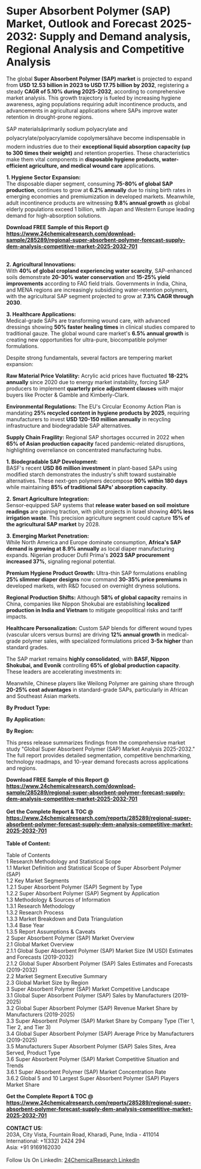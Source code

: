 <h1>Super Absorbent Polymer (SAP) Market, Outlook and Forecast 2025-2032: Supply and Demand analysis, Regional Analysis and Competitive Analysis</h1><p>The global <strong>Super Absorbent Polymer (SAP) market</strong> is projected to expand from <strong>USD 12.53 billion in 2023 to USD 17.75 billion by 2032</strong>, registering a steady <strong>CAGR of 5.10% during 2025-2032</strong>, according to comprehensive market analysis. This growth trajectory is fueled by increasing hygiene awareness, aging populations requiring adult incontinence products, and advancements in agricultural applications where SAPs improve water retention in drought-prone regions.</p><p>SAP materialsâprimarily sodium polyacrylate and polyacrylate/polyacrylamide copolymersâhave become indispensable in modern industries due to their <strong>exceptional liquid absorption capacity (up to 300 times their weight)</strong> and retention properties. These characteristics make them vital components in <strong>disposable hygiene products, water-efficient agriculture, and medical wound care</strong> applications.</p><p><strong>1. Hygiene Sector Expansion:</strong><br>
The disposable diaper segment, consuming <strong>75-80% of global SAP production</strong>, continues to grow at <strong>6.2% annually</strong> due to rising birth rates in emerging economies and premiumization in developed markets. Meanwhile, adult incontinence products are witnessing <strong>9.8% annual growth</strong> as global elderly populations exceed 1 billion, with Japan and Western Europe leading demand for high-absorption solutions.</p><div><b>Download FREE Sample of this Report @ 
            <a href="https://www.24chemicalresearch.com/download-sample/285289/regional-super-absorbent-polymer-forecast-supply-dem-analysis-competitive-market-2025-2032-701">
            https://www.24chemicalresearch.com/download-sample/285289/regional-super-absorbent-polymer-forecast-supply-dem-analysis-competitive-market-2025-2032-701</a></b></div><br><p><strong>2. Agricultural Innovations:</strong><br>
With <strong>40% of global cropland experiencing water scarcity</strong>, SAP-enhanced soils demonstrate <strong>20-30% water conservation</strong> and <strong>15-25% yield improvements</strong> according to FAO field trials. Governments in India, China, and MENA regions are increasingly subsidizing water-retention polymers, with the agricultural SAP segment projected to grow at <strong>7.3% CAGR through 2030</strong>.</p><p><strong>3. Healthcare Applications:</strong><br>
Medical-grade SAPs are transforming wound care, with advanced dressings showing <strong>50% faster healing times</strong> in clinical studies compared to traditional gauze. The global wound care market's <strong>6.5% annual growth</strong> is creating new opportunities for ultra-pure, biocompatible polymer formulations.</p><p>Despite strong fundamentals, several factors are tempering market expansion:</p><p><strong>Raw Material Price Volatility:</strong> Acrylic acid prices have fluctuated <strong>18-22% annually</strong> since 2020 due to energy market instability, forcing SAP producers to implement <strong>quarterly price adjustment clauses</strong> with major buyers like Procter &amp; Gamble and Kimberly-Clark.</p><p><strong>Environmental Regulations:</strong> The EU's Circular Economy Action Plan is mandating <strong>25% recycled content in hygiene products by 2025</strong>, requiring manufacturers to invest <strong>USD 120-150 million annually</strong> in recycling infrastructure and biodegradable SAP alternatives.</p><p><strong>Supply Chain Fragility:</strong> Regional SAP shortages occurred in 2022 when <strong>65% of Asian production capacity</strong> faced pandemic-related disruptions, highlighting overreliance on concentrated manufacturing hubs.</p><p><strong>1. Biodegradable SAP Development:</strong><br>
BASF's recent <strong>USD 86 million investment</strong> in plant-based SAPs using modified starch demonstrates the industry's shift toward sustainable alternatives. These next-gen polymers decompose <strong>90% within 180 days</strong> while maintaining <strong>85% of traditional SAPs' absorption capacity</strong>.</p><p><strong>2. Smart Agriculture Integration:</strong><br>
Sensor-equipped SAP systems that <strong>release water based on soil moisture readings</strong> are gaining traction, with pilot projects in Israel showing <strong>40% less irrigation waste</strong>. This precision agriculture segment could capture <strong>15% of the agricultural SAP market</strong> by 2028.</p><p><strong>3. Emerging Market Penetration:</strong><br>
While North America and Europe dominate consumption, <strong>Africa's SAP demand is growing at 8.9% annually</strong> as local diaper manufacturing expands. Nigerian producer Dufil Prima's <strong>2023 SAP procurement increased 37%</strong>, signaling regional potential.</p><p><strong>Premium Hygiene Product Growth:</strong> Ultra-thin SAP formulations enabling <strong>25% slimmer diaper designs</strong> now command <strong>30-35% price premiums</strong> in developed markets, with R&amp;D focused on overnight dryness solutions.</p><p><strong>Regional Production Shifts:</strong> Although <strong>58% of global capacity</strong> remains in China, companies like Nippon Shokubai are establishing <strong>localized production in India and Vietnam</strong> to mitigate geopolitical risks and tariff impacts.</p><p><strong>Healthcare Personalization:</strong> Custom SAP blends for different wound types (vascular ulcers versus burns) are driving <strong>12% annual growth</strong> in medical-grade polymer sales, with specialized formulations priced <strong>3-5x higher</strong> than standard grades.</p><p>The SAP market remains <strong>highly consolidated</strong>, with <strong>BASF, Nippon Shokubai, and Evonik</strong> controlling <strong>65% of global production capacity</strong>. These leaders are accelerating investments in:</p><p>Meanwhile, Chinese players like Weilong Polymer are gaining share through <strong>20-25% cost advantages</strong> in standard-grade SAPs, particularly in African and Southeast Asian markets.</p><p><strong>By Product Type:</strong></p><p><strong>By Application:</strong></p><p><strong>By Region:</strong></p><p>This press release summarizes findings from the comprehensive market study "Global Super Absorbent Polymer (SAP) Market Analysis 2025-2032." The full report provides detailed segmentation, competitive benchmarking, technology roadmaps, and 10-year demand forecasts across applications and regions.</p><div><b>Download FREE Sample of this Report @ 
            <a href="https://www.24chemicalresearch.com/download-sample/285289/regional-super-absorbent-polymer-forecast-supply-dem-analysis-competitive-market-2025-2032-701">
            https://www.24chemicalresearch.com/download-sample/285289/regional-super-absorbent-polymer-forecast-supply-dem-analysis-competitive-market-2025-2032-701</a></b></div><br><div><b>Get the Complete Report & TOC @ 
            <a href="https://www.24chemicalresearch.com/reports/285289/regional-super-absorbent-polymer-forecast-supply-dem-analysis-competitive-market-2025-2032-701">
            https://www.24chemicalresearch.com/reports/285289/regional-super-absorbent-polymer-forecast-supply-dem-analysis-competitive-market-2025-2032-701</a></b></div><br>
            <b>Table of Content:</b><p>Table of Contents<br />
1 Research Methodology and Statistical Scope<br />
1.1 Market Definition and Statistical Scope of Super Absorbent Polymer (SAP)<br />
1.2 Key Market Segments<br />
1.2.1 Super Absorbent Polymer (SAP) Segment by Type<br />
1.2.2 Super Absorbent Polymer (SAP) Segment by Application<br />
1.3 Methodology & Sources of Information<br />
1.3.1 Research Methodology<br />
1.3.2 Research Process<br />
1.3.3 Market Breakdown and Data Triangulation<br />
1.3.4 Base Year<br />
1.3.5 Report Assumptions & Caveats<br />
2 Super Absorbent Polymer (SAP) Market Overview<br />
2.1 Global Market Overview<br />
2.1.1 Global Super Absorbent Polymer (SAP) Market Size (M USD) Estimates and Forecasts (2019-2032)<br />
2.1.2 Global Super Absorbent Polymer (SAP) Sales Estimates and Forecasts (2019-2032)<br />
2.2 Market Segment Executive Summary<br />
2.3 Global Market Size by Region<br />
3 Super Absorbent Polymer (SAP) Market Competitive Landscape<br />
3.1 Global Super Absorbent Polymer (SAP) Sales by Manufacturers (2019-2025)<br />
3.2 Global Super Absorbent Polymer (SAP) Revenue Market Share by Manufacturers (2019-2025)<br />
3.3 Super Absorbent Polymer (SAP) Market Share by Company Type (Tier 1, Tier 2, and Tier 3)<br />
3.4 Global Super Absorbent Polymer (SAP) Average Price by Manufacturers (2019-2025)<br />
3.5 Manufacturers Super Absorbent Polymer (SAP) Sales Sites, Area Served, Product Type<br />
3.6 Super Absorbent Polymer (SAP) Market Competitive Situation and Trends<br />
3.6.1 Super Absorbent Polymer (SAP) Market Concentration Rate<br />
3.6.2 Global 5 and 10 Largest Super Absorbent Polymer (SAP) Players Market Share </p><div><b>Get the Complete Report & TOC @ 
            <a href="https://www.24chemicalresearch.com/reports/285289/regional-super-absorbent-polymer-forecast-supply-dem-analysis-competitive-market-2025-2032-701">
            https://www.24chemicalresearch.com/reports/285289/regional-super-absorbent-polymer-forecast-supply-dem-analysis-competitive-market-2025-2032-701</a></b></div><br><b>CONTACT US:</b><br>
            203A, City Vista, Fountain Road, Kharadi, Pune, India - 411014<br>
            International: +1(332) 2424 294<br>
            Asia: +91 9169162030 <br><br>
            Follow Us On LinkedIn: <a href="https://www.linkedin.com/company/24chemicalresearch/">24ChemicalResearch LinkedIn</a>
